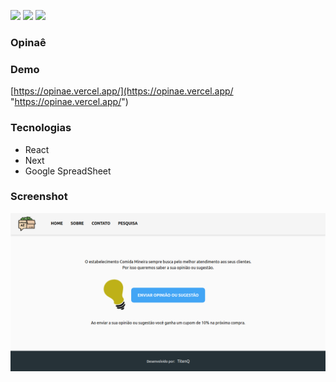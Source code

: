 ![](https://img.shields.io/github/stars/titenq/opinae.svg) ![](https://img.shields.io/github/forks/titenq/opinae.svg) ![](https://img.shields.io/github/issues/titenq/opinae.svg) 

### Opinaê



### Demo
[https://opinae.vercel.app/](https://opinae.vercel.app/ "https://opinae.vercel.app/")

### Tecnologias
- React
- Next
- Google SpreadSheet

### Screenshot

![](https://github.com/titenq/opinae/blob/master/screenshot.png?raw=true)
